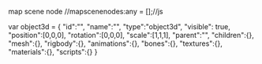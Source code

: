 map scene node
//mapscenenodes:any = [];//js

var object3d = {
	"id":"",
	"name":"",
	"type":"object3d",
	"visible": true,
	"position":[0,0,0],
	"rotation":[0,0,0],
	"scale":[1,1,1],
	"parent":"",
	"children":{},
	"mesh":{},
	"rigbody":{},
	"animations":{},
	"bones":{},
	"textures":{},
	"materials":{},
	"scripts":{}
}
